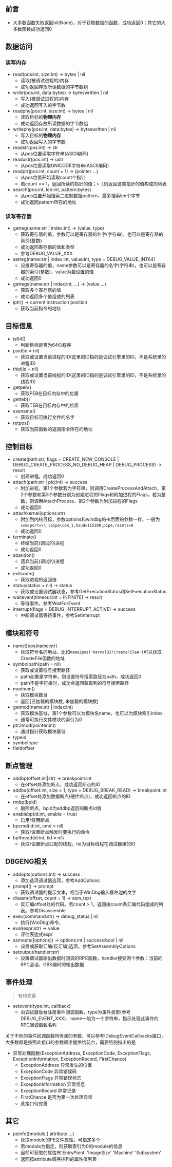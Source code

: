 
## 前言

* 大多数函数失败返回nil(None)，对于获取数据的函数，成功返回0；其它的大多数函数成功返回0

## 数据访问

### 读写内存

* read(pos:int, size:int) -> bytes | nil
  - 读取(被调试进程的)内存
  - 成功返回存放所读数据的字节数组
* write(pos:int, data:bytes) -> byteswritten | nil
  - 写入(被调试进程的)内存
  - 成功返回写入的字节数
* readphy(pos:int, size:int) -> bytes | nil
  - 读取目标的**物理内存**
  - 成功返回存放所读数据的字节数组
* writephy(pos:int, data:bytes) -> byteswritten | nil
  - 写入目标的**物理内存**
  - 成功返回写入的字节数
* readstr(pos:int) -> str
  - 从pos位置读取字符串(ASCII编码)
* readustr(pos:int) -> ustr
  - 从pos位置读取UNICODE字符串(ASCII编码)
* readptr(pos:int, count = 1) -> (pointer ...)
  - 从pos位置开始读取count个指针
  - 若count == 1，返回所读的指针的值；`> 1`则返回这些指针的值构成的列表
* search(pos:int, len:int, pattern:bytes)
  - 从pos位置开始搜索二进制数据pattern，最多搜索len个字节
  - 成功返回pattern所在的地址

### 读写寄存器

* getreg(name:str | index:int) -> (value, type)
  - 获取寄存器的值，参数可以是寄存器的名字(字符串)，也可以是寄存器的索引(整数)
  - 成功返回寄存器的值和类型
  - 参考DEBUG_VALUE_XXX
* setreg(name:str | index:int, value:int, type = DEBUG_VALUE_INT64)
  - 设置寄存器的值，name参数可以是寄存器的名字(字符串)，也可以是寄存器的索引(整数)，value为要设置的值
  - 成功返回0
* getregs(name:str | index:int, ...) -> (value ...)
  - 获取多个寄存器的值
  - 成功返回多个值组成的列表
* iptr() -> current instruction position
  - 获取当前指令的地址

## 目标信息

* is64()
  - 判断目标是否为64位程序
* psid(id = nil)
  - 获取或设置当前进程的ID(这里的ID指的是调试引擎里的ID，不是系统里的进程ID)
* thid(id = nil)
  - 获取或设置当前线程的ID(这里的ID指的是调试引擎里的ID，不是系统里的线程ID)
* getpeb()
  - 获取PEB在目标内存中的位置
* getteb()
  - 获取TEB在目标内存中的位置
* exename()
  - 获取目标可执行文件的名字
* retpos()
  - 获取当前函数的返回指令所在的地址

## 控制目标

* create(path:str, flags = CREATE_NEW_CONSOLE | DEBUG_CREATE_PROCESS_NO_DEBUG_HEAP | DEBUG_PROCESS) -> result
  - 创建进程，成功返回0
* attach(path:str | pid:int) -> success
  - 附加进程，第1个参数若为字符串，则调用CreateProcessAndAttach，第2个参数和第3个参数分别为创建进程的Flags和附加进程的Flags，若为整数，则调用AttachProcess，第2个参数为附加进程的Flags
  - 成功返回0
* attachkernel(options:str)
  - 附加到内核目标，参数options和windbg的-k后面的参数一样，一般为`com:port=\\.\pipe\com_1,baud=115200,pipe,resets=0`
  - 成功返回0
* terminate()
  - 终结当前(调试的)进程
  - 成功返回0
* abandon()
  - 遗弃当前(调试的)进程
  - 成功返回0
* exitcode()
  - 获取进程的返回值
* status(status = nil) -> status
  - 获取或设置调试器状态，参考GetExecutionStatus和SetExecutionStatus
* waitevent(timeout:int = INFINITE) -> result
  - 等待事件，参考WaitForEvent
* interrupt(flags = DEBUG_INTERRUPT_ACTIVE) -> success
  - 中断调试器等待事件，参考SetInterrupt

## 模块和符号

* name2pos(name:str)
  - 获取符号名的地址，比如`name2pos('kernel32!CreateFileA')`可以获取CreateFile函数的地址
* symbolpath(path = nil)
  - 获取或设置符号搜索路径
  - path如果是字符串，则设置符号搜索路径为path，成功返回0
  - path不是字符串时，成功会返回获取到的符号搜索路径
* modnum()
  - 获取模块数目
  - 返回[已加载的模块数, 未加载的模块数]
* getmod(name:str | index:int)
  - 获取模块基址，第1个参数可以为模块名name，也可以为模块索引index
  - 通常可执行文件模块的索引为0
* ptr2mod(pointer:int)
  - 通过指针获取模块基址
* typeid
* symboltype
* fieldoffset

## 断点管理

* addbp(offset:int|str) -> breakpoint:int
  - 在offset处添加断点，成功返回断点的ID
* addba(offset:int, size = 1, type = DEBUG_BREAK_READ) -> breakpoint:int
  - 在offset处添加数据断点(硬件断点)，成功返回断点的ID
* rmbp(bpid)
  - 删除断点，bpid为addbp返回的断点id值
* enablebp(id:int, enable = true)
  - 启用/禁用断点
* bpcmd(id:int, cmd = nil)
  - 获取/设置断点触发时要执行的命令
* bpthread(id:int, tid = nil)
  - 获取/设置断点匹配的线程，tid为目标线程在调试器里的ID

## DBGENG相关

* addopts(options:int) -> success
  - 添加选项调试器选项，参考AddOptions
* prompt() -> prompt
  - 获取调试器的提示文本，相当于WinDbg输入框左边的文字
* disasm(offset, count = 1) -> asm_text
  - 反汇编offset处的代码。若count > 1，返回由count条汇编代码组成的列表。参考Disassemble
* exec(command:str) -> debug_status | nil
  - 执行(WinDbg)命令，
* eval(expr:str) -> value
  - 评估表达式expr
* asmopts([options]) -> options:int | success:bool | nil
  - 设置或获取汇编(反汇编)选项，参考SetAssemblyOptions
* setoutput(handler:str)
  - 设置调试器输出数据时回调的RPC函数，handler接受两个参数：当前的RPC会话、GBK编码的输出数据

## 事件处理

> 有待完善

* setevent(type:int, callback)
  - 向调试器后台注册事件回调函数，type为事件类型(参考DEBUG_EVENT_XXX)，name一般为一个字符串，指示处理此事件的RPC回调函数名称

关于不同的事件回调函数所传递的参数，可以参考IDebugEventCallbacks接口，大多数都是按照此接口的参数顺序提供给前台，需要特别指出的是

* 异常处理函数(ExceptionAddress, ExceptionCode, ExceptionFlags, ExceptionInformation, ExceptionRecord, FirstChance)
  - ExceptionAddress 异常发生的位置
  - ExceptionCode 异常错误码
  - ExceptionFlags 异常错误标志
  - ExceptionInformation 异常信息
  - ExceptionRecord 异常记录
  - FirstChance 是否为第一次处理异常
  - 此接口待完善

## 其它

* peinfo([module,] attribute ...)
  - 获取module的PE文件属性，可指定多个
  - 若module为指定，则获取索引为0的module的信息
  - 目前可获取的属性有'EntryPoint' 'ImageSize' 'Machine' 'Subsystem'
  - 返回按attribute顺序排列的属性值列表

